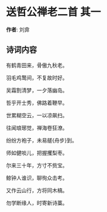 # 送哲公禅老二首  其一

**作者**: 刘弇

## 诗词内容

有鹤青田来，骨傲九秋老。

羽毛鸡鹜间，不复故时好。

吴霜割清梦，一夕落幽岛。

哲乎开士秀，佛路着鞭早。

世累糊空云，一以凉飙扫。

往闻琅琊觉，禅海卷狂潦。

纷纷方袍子，未易艖{舟步}到。

师如健啖儿，把握攫梨枣。

尔来三十年，方寸不赀宝。

鲸钟人谁识，聊徇众击考。

又作云山行，方将同木槁。

勿学断缘人，时寄新诗藁。

